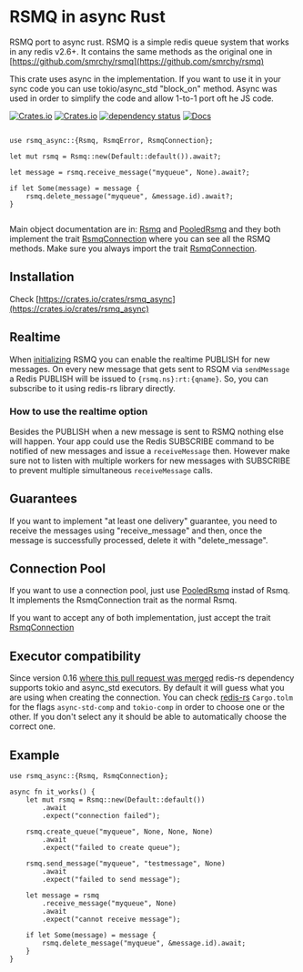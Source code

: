 <!-- cargo-sync-readme start -->

# RSMQ in async Rust

RSMQ port to async rust. RSMQ is a simple redis queue system that works in any
redis v2.6+. It contains the same methods as the original one
in [https://github.com/smrchy/rsmq](https://github.com/smrchy/rsmq)

This crate uses async in the implementation. If you want to use it in your sync
code you can use tokio/async_std "block_on" method. Async was used in order to
simplify the code and allow 1-to-1 port oft he JS code.

[![Crates.io](https://img.shields.io/crates/v/rsmq_async)](https://crates.io/crates/rsmq_async)
[![Crates.io](https://img.shields.io/crates/l/rsmq_async)](https://choosealicense.com/licenses/mit/)
[![dependency status](https://deps.rs/crate/rsmq_async/2.1.0/status.svg)](https://deps.rs/crate/rsmq_async)
[![Docs](https://img.shields.io/badge/docs-latest-blue.svg?style=flat-square)](https://docs.rs/rsmq_async)

```rust,no_run

use rsmq_async::{Rsmq, RsmqError, RsmqConnection};

let mut rsmq = Rsmq::new(Default::default()).await?;

let message = rsmq.receive_message("myqueue", None).await?;

if let Some(message) = message {
    rsmq.delete_message("myqueue", &message.id).await?;
}


```

Main object documentation are in: <a href="struct.Rsmq.html">Rsmq</a> and
<a href="struct.PooledRsmq.html">PooledRsmq</a> and they both implement the trait
<a href="trait.RsmqConnection.html">RsmqConnection</a> where you can see all the RSMQ
methods. Make sure you always import the trait <a href="trait.RsmqConnection.html">RsmqConnection</a>.

## Installation

Check [https://crates.io/crates/rsmq_async](https://crates.io/crates/rsmq_async)

## Realtime

When [initializing](#initialize) RSMQ you can enable the realtime PUBLISH for
new messages. On every new message that gets sent to RSQM via `sendMessage` a
Redis PUBLISH will be issued to `{rsmq.ns}:rt:{qname}`. So, you can subscribe 
to it using redis-rs library directly.

### How to use the realtime option

Besides the PUBLISH when a new message is sent to RSMQ nothing else will happen.
Your app could use the Redis SUBSCRIBE command to be notified of new messages
and issue a `receiveMessage` then. However make sure not to listen with multiple
workers for new messages with SUBSCRIBE to prevent multiple simultaneous
`receiveMessage` calls.

## Guarantees

If you want to implement "at least one delivery" guarantee, you need to receive
the messages using "receive_message" and then, once the message is successfully
processed, delete it with "delete_message".

## Connection Pool

If you want to use a connection pool, just use <a href="struct.PooledRsmq.html">PooledRsmq</a>
instad of Rsmq. It implements the RsmqConnection trait as the normal Rsmq.

If you want to accept any of both implementation, just accept the trait 
<a href="trait.RsmqConnection.html">RsmqConnection</a>

## Executor compatibility

Since version 0.16 [where this pull request was merged](https://github.com/mitsuhiko/redis-rs/issues/280)
redis-rs dependency supports tokio and async_std executors. By default it will 
guess what you are using when creating the connection. You can check 
[redis-rs](https://github.com/mitsuhiko/redis-rs/blob/master/Cargo.toml) `Cargo.tolm` for
the flags `async-std-comp` and `tokio-comp` in order to choose one or the other. If you don't select 
any it should be able to automatically choose the correct one. 

## Example

```rust,no_run
use rsmq_async::{Rsmq, RsmqConnection};

async fn it_works() {
    let mut rsmq = Rsmq::new(Default::default())
        .await
        .expect("connection failed");

    rsmq.create_queue("myqueue", None, None, None)
        .await
        .expect("failed to create queue");

    rsmq.send_message("myqueue", "testmessage", None)
        .await
        .expect("failed to send message");

    let message = rsmq
        .receive_message("myqueue", None)
        .await
        .expect("cannot receive message");

    if let Some(message) = message {
        rsmq.delete_message("myqueue", &message.id).await;
    }
}

```


<!-- cargo-sync-readme end -->

